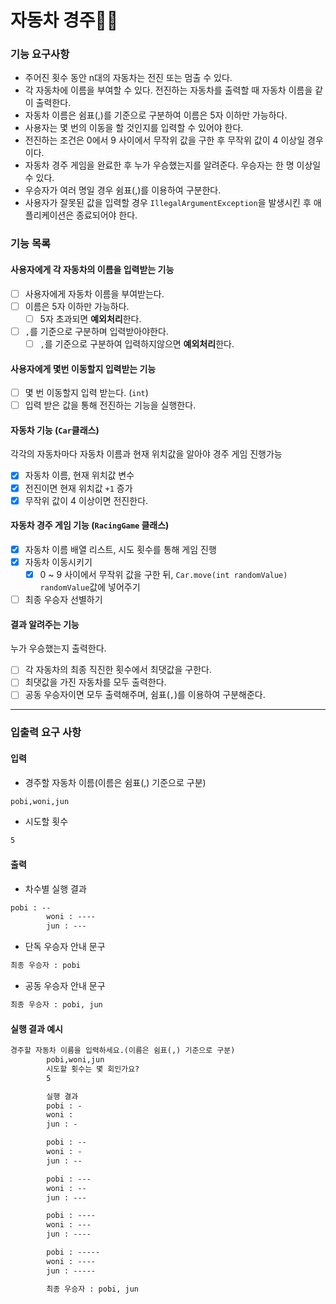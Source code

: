 # 자동차 경주🚗🚕

### 기능 요구사항

- 주어진 횟수 동안 n대의 자동차는 전진 또는 멈출 수 있다.
- 각 자동차에 이름을 부여할 수 있다. 전진하는 자동차를 출력할 때 자동차 이름을 같이 출력한다.
- 자동차 이름은 쉼표(,)를 기준으로 구분하여 이름은 5자 이하만 가능하다.
- 사용자는 몇 번의 이동을 할 것인지를 입력할 수 있어야 한다.
- 전진하는 조건은 0에서 9 사이에서 무작위 값을 구한 후 무작위 값이 4 이상일 경우이다.
- 자동차 경주 게임을 완료한 후 누가 우승했는지를 알려준다. 우승자는 한 명 이상일 수 있다.
- 우승자가 여러 명일 경우 쉼표(,)를 이용하여 구분한다.
- 사용자가 잘못된 값을 입력할 경우 `IllegalArgumentException`을 발생시킨 후 애플리케이션은 종료되어야 한다.

### 기능 목록

#### 사용자에게 각 자동차의 이름을 입력받는 기능

- [ ] 사용자에게 자동차 이름을 부여받는다.
- [ ] 이름은 5자 이하만 가능하다.
    - [ ] 5자 초과되면 **예외처리**한다.
- [ ] `,`를 기준으로 구분하며 입력받아야한다.
    - [ ] `,`를 기준으로 구분하여 입력하지않으면 **예외처리**한다.

#### 사용자에게 몇번 이동할지 입력받는 기능

- [ ] 몇 번 이동할지 입력 받는다. (`int`)
- [ ] 입력 받은 값을 통해 전진하는 기능을 실행한다.

#### 자동차 기능 (`Car`클래스)

각각의 자동차마다 자동차 이름과 현재 위치값을 알아야 경주 게임 진행가능

- [x] 자동차 이름, 현재 위치값 변수
- [x] 전진이면 현재 위치값 `+1` 증가
- [x] 무작위 값이 4 이상이면 전진한다.

#### 자동차 경주 게임 기능 (`RacingGame` 클래스)

- [x] 자동차 이름 배열 리스트, 시도 횟수를 통해 게임 진행
- [x] 자동차 이동시키기
    - [x] 0 ~ 9 사이에서 무작위 값을 구한 뒤, `Car.move(int randomValue)` `randomValue`값에 넣어주기
- [ ] 최종 우승자 선별하기

#### 결과 알려주는 기능

누가 우승했는지 출력한다.

- [ ] 각 자동차의 최종 직진한 횟수에서 최댓값을 구한다.
- [ ] 최댓값을 가진 자동차를 모두 출력한다.
- [ ] 공동 우승자이면 모두 출력해주며, 쉼표(`,`)를 이용하여 구분해준다.

---------------------------

### 입출력 요구 사항

#### 입력

- 경주할 자동차 이름(이름은 쉼표(,) 기준으로 구분)

```dtd
pobi,woni,jun
```

- 시도할 횟수

```dtd
5
```

#### 출력

- 차수별 실행 결과

```dtd
pobi : --
        woni : ----
        jun : ---
```

- 단독 우승자 안내 문구

```dtd
최종 우승자 : pobi
```

- 공동 우승자 안내 문구

```dtd
최종 우승자 : pobi, jun
```

#### 실행 결과 예시

```dtd
경주할 자동차 이름을 입력하세요.(이름은 쉼표(,) 기준으로 구분)
        pobi,woni,jun
        시도할 횟수는 몇 회인가요?
        5

        실행 결과
        pobi : -
        woni :
        jun : -

        pobi : --
        woni : -
        jun : --

        pobi : ---
        woni : --
        jun : ---

        pobi : ----
        woni : ---
        jun : ----

        pobi : -----
        woni : ----
        jun : -----

        최종 우승자 : pobi, jun
```